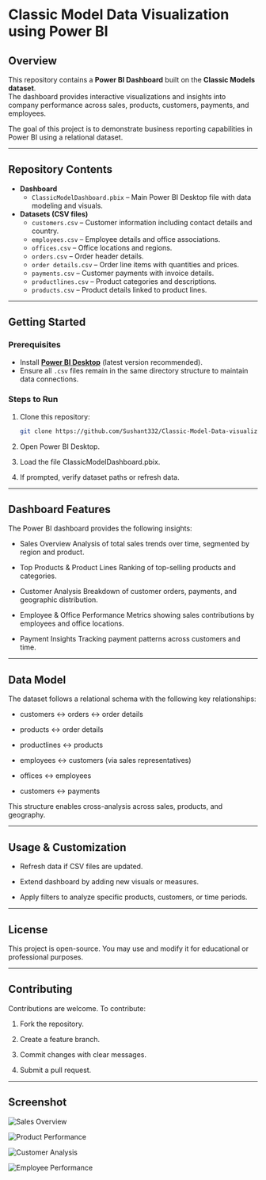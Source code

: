 # Classic Model Data Visualization using Power BI

## Overview
This repository contains a **Power BI Dashboard** built on the **Classic Models dataset**.  
The dashboard provides interactive visualizations and insights into company performance across sales, products, customers, payments, and employees.

The goal of this project is to demonstrate business reporting capabilities in Power BI using a relational dataset.

---

## Repository Contents
- **Dashboard**
  - `ClassicModelDashboard.pbix` – Main Power BI Desktop file with data modeling and visuals.
- **Datasets (CSV files)**
  - `customers.csv` – Customer information including contact details and country.
  - `employees.csv` – Employee details and office associations.
  - `offices.csv` – Office locations and regions.
  - `orders.csv` – Order header details.
  - `order details.csv` – Order line items with quantities and prices.
  - `payments.csv` – Customer payments with invoice details.
  - `productlines.csv` – Product categories and descriptions.
  - `products.csv` – Product details linked to product lines.

---

## Getting Started

### Prerequisites
- Install **[Power BI Desktop](https://powerbi.microsoft.com/desktop/)** (latest version recommended).
- Ensure all `.csv` files remain in the same directory structure to maintain data connections.

### Steps to Run
1. Clone this repository:
   ```bash
   git clone https://github.com/Sushant332/Classic-Model-Data-visualization-using-PowerBI.git
2. Open Power BI Desktop.

3. Load the file ClassicModelDashboard.pbix.

4. If prompted, verify dataset paths or refresh data.

---

## Dashboard Features

The Power BI dashboard provides the following insights:

- Sales Overview
Analysis of total sales trends over time, segmented by region and product.

- Top Products & Product Lines
Ranking of top-selling products and categories.

- Customer Analysis
Breakdown of customer orders, payments, and geographic distribution.

- Employee & Office Performance
Metrics showing sales contributions by employees and office locations.

- Payment Insights
Tracking payment patterns across customers and time.

---

## Data Model

The dataset follows a relational schema with the following key relationships:

- customers ↔ orders ↔ order details

- products ↔ order details

- productlines ↔ products

- employees ↔ customers (via sales representatives)

- offices ↔ employees

- customers ↔ payments

This structure enables cross-analysis across sales, products, and geography.

---

## Usage & Customization

- Refresh data if CSV files are updated.

- Extend dashboard by adding new visuals or measures.

- Apply filters to analyze specific products, customers, or time periods.

---

## License

This project is open-source. You may use and modify it for educational or professional purposes.

---

##   Contributing

Contributions are welcome. To contribute:

1. Fork the repository.

2. Create a feature branch.

3. Commit changes with clear messages.

4. Submit a pull request.


---

## Screenshot

![Sales Overview](Image/ps1.png)

![Product Performance](Image/ps2.png)

![Customer Analysis](Image/ps3.png)

![Employee Performance](Image/ps4.png)
